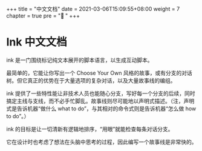 +++
title = "中文文档"
date = 2021-03-06T15:09:55+08:00
weight = 7
chapter = true
pre = "<b>📜 </b>"
+++

# Ink 中文文档


ink 是一门围绕标记纯文本展开的脚本语言，以生成互动脚本。

最简单的，它能让你写出一个 Choose Your Own 风格的故事，或有分支的对话树。但它真正的优势在于大量选项的复杂对话，以及大量故事线的编组。

ink 提供了一些特性能让非技术人员也能随心分支，写好每一个分支的后续，同时搞定主线与支线，而不必手忙脚乱。故事线则尽可能地以声明式描述。（注，声明式是告诉机器“做什么 what to do”，与其相对的命令式则是告诉机器“怎么做 how to do”。）

ink 的目标是让一切清新有逻辑地排序，“用眼”就能检查每条对话分支。

它在设计时也考虑了想法在头脑中思考的过程，因此编写一个故事线是非常快的。